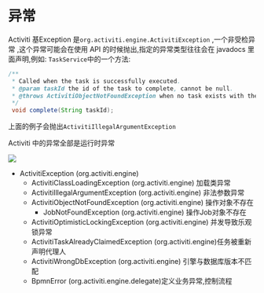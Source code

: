 # 异常

Activiti 基Exception 是`org.activiti.engine.ActivitiException` ,一个非受检异常
,这个异常可能会在使用 API 的时候抛出,指定的异常类型往往会在 javadocs 里面声明,例如:
`TaskService`中的一个方法:

```java
/**
 * Called when the task is successfully executed.
 * @param taskId the id of the task to complete, cannot be null.
 * @throws ActivitiObjectNotFoundException when no task exists with the given id.
 */
 void complete(String taskId);
```

上面的例子会抛出`ActivitiIllegalArgumentException `

Activiti 中的异常全部是运行时异常

![](https://www.showdoc.cc/server/api/common/visitfile/sign/16e702faa4d3172a6aa4173a79622065?showdoc=.jpg)

- ActivitiException (org.activiti.engine)
  - ActivitiClassLoadingException (org.activiti.engine) 加载类异常
  - ActivitiIllegalArgumentException (org.activiti.engine) 非法参数异常
  - ActivitiObjectNotFoundException (org.activiti.engine) 操作对象不存在
    - JobNotFoundException (org.activiti.engine) 操作Job对象不存在
  - ActivitiOptimisticLockingException (org.activiti.engine) 并发导致乐观锁异常
  - ActivitiTaskAlreadyClaimedException (org.activiti.engine)任务被重新声明代理人
  - ActivitiWrongDbException (org.activiti.engine) 引擎与数据库版本不匹配
  - BpmnError (org.activiti.engine.delegate)定义业务异常,控制流程

